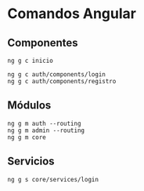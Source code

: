 # Comandos Angular

## Componentes
```
ng g c inicio

ng g c auth/components/login
ng g c auth/components/registro
```
## Módulos
```
ng g m auth --routing
ng g m admin --routing
ng g m core
```

## Servicios
```
ng g s core/services/login
```